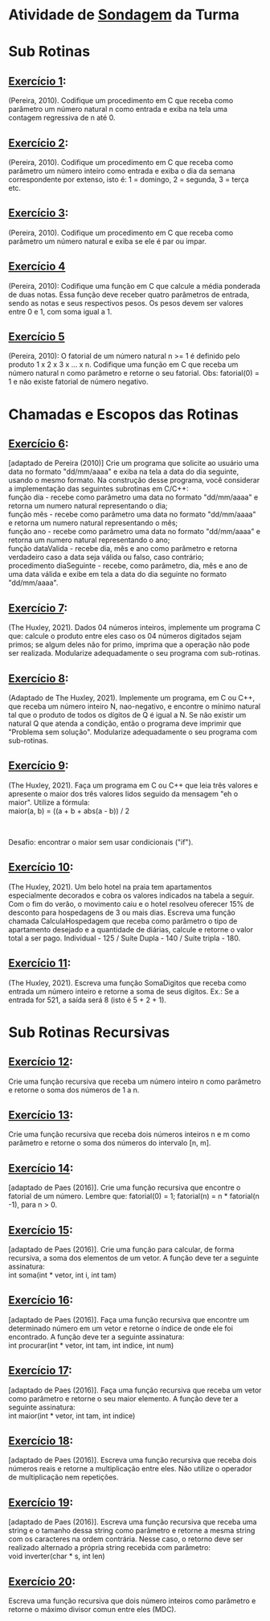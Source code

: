 <h1>Atividade de <a href="https://github.com/LucasDSL/Faculdade/blob/e80c07cd0d9ffb5b00beb4955b18f6e146afcc78/02%20Laborat%C3%B3rio%20de%20Programa%C3%A7%C3%A3o%20I/01%20Sondagem%20da%20Turma/Sondagem%20em%20C++/lista01-sondagem(v01.2021.2).pdf">Sondagem</a> da Turma</h1>
<h1>Sub Rotinas</h1>
<h2><a href="https://github.com/LucasDSL/Faculdade/blob/67aa07aa8e987120754d7dea32e1f5a049c73ced/02%20Laborat%C3%B3rio%20de%20Programa%C3%A7%C3%A3o%20I/02%20Sub-Rotinas/e1.c">Exercício 1</a>:</h2><p>(Pereira, 2010). Codifique um procedimento em C que receba como parâmetro um número natural n como entrada e exiba na tela uma contagem regressiva de n até 0.</p></h1>
<h2><a href="https://github.com/LucasDSL/Faculdade/blob/67aa07aa8e987120754d7dea32e1f5a049c73ced/02%20Laborat%C3%B3rio%20de%20Programa%C3%A7%C3%A3o%20I/02%20Sub-Rotinas/e2.c">Exercício 2</a>:</h2><p>(Pereira, 2010). Codifique um procedimento em C que receba como parâmetro um número inteiro como entrada e exiba o dia da semana correspondente por extenso, isto é: 1 = domingo, 2 = segunda, 3 = terça etc.</h2></p>
<h2><a href="https://github.com/LucasDSL/Faculdade/blob/67aa07aa8e987120754d7dea32e1f5a049c73ced/02%20Laborat%C3%B3rio%20de%20Programa%C3%A7%C3%A3o%20I/02%20Sub-Rotinas/e3.c">Exercício 3</a>:</h2> <p>(Pereira, 2010). Codifique um procedimento em C que receba como parâmetro um número natural e exiba se ele é par ou impar.</p></h1>
<h2><a href="https://github.com/LucasDSL/Faculdade/blob/67aa07aa8e987120754d7dea32e1f5a049c73ced/02%20Laborat%C3%B3rio%20de%20Programa%C3%A7%C3%A3o%20I/02%20Sub-Rotinas/e4.c">Exercício 4</a></h2><p>(Pereira, 2010): Codifique uma função em C que calcule a média ponderada de duas notas. Essa função deve receber quatro parâmetros de entrada, sendo as notas e seus respectivos pesos. Os pesos devem ser valores entre 0 e 1, com soma igual a 1.</p>
<h2><a href="https://github.com/LucasDSL/Faculdade/blob/67aa07aa8e987120754d7dea32e1f5a049c73ced/02%20Laborat%C3%B3rio%20de%20Programa%C3%A7%C3%A3o%20I/02%20Sub-Rotinas/e5.c">Exercício 5</a></h2><p>(Pereira, 2010): O fatorial de um número natural n >= 1 é definido pelo produto 1 x 2 x 3 x ... x n. Codifique uma função em C que receba um número natural n como parâmetro e retorne o seu fatorial. Obs: fatorial(0) = 1 e não existe fatorial de número negativo.</p>
<h1>Chamadas e Escopos das Rotinas</h1>
<h2> <a href="#">Exercício 6</a>:</h2><p>[adaptado de Pereira (2010)] Crie um programa que solicite ao usuário uma data no formato "dd/mm/aaaa" e exiba na tela a data do dia seguinte, usando o mesmo formato. Na construção desse programa, você considerar a implementação das seguintes subrotinas em C/C++:  <br>função dia - recebe como parâmetro uma data no formato "dd/mm/aaaa" e retorna  um numero natural representando o dia;<br> função mês - recebe como parâmetro uma data no formato "dd/mm/aaaa" e retorna  um numero natural representando o mês;<br> função ano - recebe como parâmetro uma data no formato "dd/mm/aaaa" e retorna  um numero natural representando o ano; <br>função dataValida - recebe dia, mês e ano como parâmetro e retorna verdadeiro caso a data seja válida ou falso, caso contrário;<br> procedimento diaSeguinte - recebe, como parâmetro, dia, mês e ano de uma data válida e exibe em tela a data do dia seguinte no formato "dd/mm/aaaa".</p>
<h2><a href="https://github.com/LucasDSL/Faculdade/blob/67aa07aa8e987120754d7dea32e1f5a049c73ced/02%20Laborat%C3%B3rio%20de%20Programa%C3%A7%C3%A3o%20I/04%20Chamadas-Escopos-Rotinas/e7.c">Exercício 7</a>:</h2><p>(The Huxley, 2021). Dados 04 números inteiros, implemente um programa C que: calcule o produto entre eles caso os 04 números digitados sejam primos; se algum deles não for primo, imprima que a operação não pode ser realizada. Modularize adequadamente o seu programa com sub-rotinas.</p>
<h2><a href="#">Exercício 8</a>:</h2><p>(Adaptado de The Huxley, 2021). Implemente um programa, em C ou C++, que receba um número inteiro N, nao-negativo, e encontre o mínimo natural tal que o produto de todos os dígitos de Q é igual a N. Se não existir um natural Q que atenda a condição, então o programa deve imprimir que "Problema sem solução". Modularize adequadamente o seu programa com sub-rotinas.</p>
<h2><a href="https://github.com/LucasDSL/Faculdade/blob/67aa07aa8e987120754d7dea32e1f5a049c73ced/02%20Laborat%C3%B3rio%20de%20Programa%C3%A7%C3%A3o%20I/04%20Chamadas-Escopos-Rotinas/e9.c">Exercício 9</a>:</h2><p>(The Huxley, 2021). Faça um programa em C ou C++ que leia três valores e apresente o maior dos três valores lidos seguido da mensagem "eh o maior". Utilize a fórmula:<br>
maior(a, b) = ((a + b + abs(a - b)) / 2</p><br>
<p>Desafio: encontrar o maior sem usar condicionais ("if").</p>
<h2><a href="https://github.com/LucasDSL/Faculdade/blob/67aa07aa8e987120754d7dea32e1f5a049c73ced/02%20Laborat%C3%B3rio%20de%20Programa%C3%A7%C3%A3o%20I/04%20Chamadas-Escopos-Rotinas/e10.c">Exercício 10</a>:</h2> <p>(The Huxley, 2021). Um belo hotel na praia tem apartamentos especialmente decorados e cobra os valores indicados na tabela a seguir. Com o fim do verão, o movimento caiu e o hotel resolveu oferecer 15% de desconto para hospedagens de 3 ou mais dias. Escreva uma função chamada CalculaHospedagem que receba como parâmetro o tipo de apartamento desejado e a quantidade de diárias, calcule e retorne o valor total a ser pago. Individual - 125 / Suíte Dupla - 140 / Suíte tripla - 180.</p>
<h2> <a href="https://github.com/LucasDSL/Faculdade/blob/67aa07aa8e987120754d7dea32e1f5a049c73ced/02%20Laborat%C3%B3rio%20de%20Programa%C3%A7%C3%A3o%20I/04%20Chamadas-Escopos-Rotinas/e11.c">Exercício 11</a>:</h2><p>(The Huxley, 2021). Escreva uma função SomaDigitos que receba como entrada um número inteiro e retorne a soma de seus dígitos. Ex.: Se a entrada for 521, a saída será 8 (isto é 5 + 2 + 1).</p>
<h1>Sub Rotinas Recursivas</h1>
<h2> <a href="https://github.com/LucasDSL/Faculdade/blob/67aa07aa8e987120754d7dea32e1f5a049c73ced/02%20Laborat%C3%B3rio%20de%20Programa%C3%A7%C3%A3o%20I/07%20Sub-Rotinas%20Recursivas/e12.c">Exercício 12</a>:</h2> 
<p>Crie uma função recursiva que receba um número inteiro n como parâmetro e retorne o soma dos números de 1 a n.</p>
<h2><a href="https://github.com/LucasDSL/Faculdade/blob/67aa07aa8e987120754d7dea32e1f5a049c73ced/02%20Laborat%C3%B3rio%20de%20Programa%C3%A7%C3%A3o%20I/07%20Sub-Rotinas%20Recursivas/e13.c">Exercício 13</a>:</h2> 
<p>Crie uma função recursiva que receba dois números inteiros n e m como parâmetro e retorne o soma dos números do intervalo [n, m].</p>
<h2><a href="https://github.com/LucasDSL/Faculdade/blob/67aa07aa8e987120754d7dea32e1f5a049c73ced/02%20Laborat%C3%B3rio%20de%20Programa%C3%A7%C3%A3o%20I/07%20Sub-Rotinas%20Recursivas/e14.c">Exercício 14</a>:</h2> 
<p>[adaptado de Paes (2016)]. Crie uma função recursiva que encontre o fatorial de um número. Lembre que: fatorial(0) = 1; fatorial(n) = n * fatorial(n -1), para n > 0.</p>
<h2><a href="https://github.com/LucasDSL/Faculdade/blob/67aa07aa8e987120754d7dea32e1f5a049c73ced/02%20Laborat%C3%B3rio%20de%20Programa%C3%A7%C3%A3o%20I/07%20Sub-Rotinas%20Recursivas/e15.c">Exercício 15</a>:</h2> 
<p>[adaptado de Paes (2016)]. Crie uma função para calcular, de forma recursiva, a soma dos elementos de um vetor. A função deve ter a seguinte assinatura:<br>
int soma(int * vetor, int i, int tam)</p>
<h2><a href="https://github.com/LucasDSL/Faculdade/blob/67aa07aa8e987120754d7dea32e1f5a049c73ced/02%20Laborat%C3%B3rio%20de%20Programa%C3%A7%C3%A3o%20I/07%20Sub-Rotinas%20Recursivas/e16.c">Exercício 16</a>:</h2> 
<p>[adaptado de Paes (2016)]. Faça uma função recursiva que encontre um determinado número em um vetor e retorne o índice de onde ele foi encontrado. A função deve ter a seguinte assinatura: <br>
int procurar(int * vetor, int tam, int indice, int num)</p>
<h2><a href="https://github.com/LucasDSL/Faculdade/blob/67aa07aa8e987120754d7dea32e1f5a049c73ced/02%20Laborat%C3%B3rio%20de%20Programa%C3%A7%C3%A3o%20I/07%20Sub-Rotinas%20Recursivas/e17.c">Exercício 17</a>:</h2>  
<p>[adaptado de Paes (2016)]. Faça uma função recursiva que receba um vetor como parâmetro e retorne o seu maior elemento. A função deve ter a seguinte assinatura:<br>
int maior(int * vetor, int tam, int indice)</p>
<h2><a href="https://github.com/LucasDSL/Faculdade/blob/67aa07aa8e987120754d7dea32e1f5a049c73ced/02%20Laborat%C3%B3rio%20de%20Programa%C3%A7%C3%A3o%20I/07%20Sub-Rotinas%20Recursivas/e18.c">Exercício 18</a>:</h2>
<p>[adaptado de Paes (2016)]. Escreva uma função recursiva que receba dois números reais e retorne a multiplicação entre eles. Não utilize o operador de multiplicação nem repetições.</p>
<h2><a href="https://github.com/LucasDSL/Faculdade/blob/67aa07aa8e987120754d7dea32e1f5a049c73ced/02%20Laborat%C3%B3rio%20de%20Programa%C3%A7%C3%A3o%20I/07%20Sub-Rotinas%20Recursivas/e19.c">Exercício 19</a>:</h2>  
<p>[adaptado de Paes (2016)]. Escreva uma função recursiva que receba uma string e o tamanho dessa string como parâmetro e retorne a mesma string com os caracteres na ordem contrária. Nesse caso, o retorno deve ser realizado alternado a própria string recebida com parâmetro:<br>
void inverter(char * s, int len)</p>
<h2><a href="https://github.com/LucasDSL/Faculdade/blob/67aa07aa8e987120754d7dea32e1f5a049c73ced/02%20Laborat%C3%B3rio%20de%20Programa%C3%A7%C3%A3o%20I/07%20Sub-Rotinas%20Recursivas/e20.c">Exercício 20</a>:</h2>
<p>Escreva uma função recursiva que dois número inteiros como parâmetro e retorne o máximo divisor comun entre eles (MDC).</p>